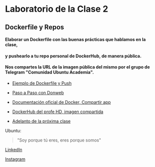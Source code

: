 # Laboratorio de la Clase 2
## Dockerfile y Repos


#### Elaborar un Dockerfile con las buenas prácticas que hablamos en la clase, 
#### y pushearlo a tu repo personal de DockerHub, de manera pública.
#### Nos compartes la URL de la imagen pública del mismo por el grupo de Telegram "Comunidad Ubuntu Academia".

- [Ejemplo de Dockerfile y Push](https://github.com/AcademiaUbuntu-DevOps/Laboratorios/tree/main/Lab2/app)

- [Paso a Paso con Donweb](https://guias.donweb.com/como-subir-imagenes-propias-al-docker-hub/)

- [Documentación oficial de Docker, Compartir app](https://docs.docker.com/get-started/04_sharing_app/)

- [DockerHub del profe HD, imagen compartida](https://hub.docker.com/u/achedehd)

- [Adelanto de la próxima clase](https://hernan-david-hd.medium.com/implementando-en-kubernetes-deployment-vs-statefulset-vs-daemonset-5b538da656b4)


Ubuntu:
> "Soy porque tú eres, eres porque somos"


[LinkedIn](https://www.linkedin.com/company/ubuntuacademia)

[Instagram](https://www.instagram.com/ubuntu.consultores/) 
